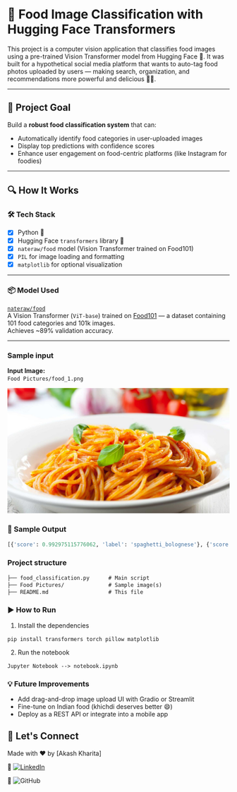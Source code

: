 # 🍕 Food Image Classification with Hugging Face Transformers

This project is a computer vision application that classifies food images using a pre-trained Vision Transformer model from Hugging Face 🤖. It was built for a hypothetical social media platform that wants to auto-tag food photos uploaded by users — making search, organization, and recommendations more powerful and delicious 🍲✨.

---

## 🚀 Project Goal

Build a **robust food classification system** that can:
- Automatically identify food categories in user-uploaded images
- Display top predictions with confidence scores
- Enhance user engagement on food-centric platforms (like Instagram for foodies)

---

## 🔍 How It Works

### 🛠️ Tech Stack
- [x] Python 🐍
- [x] Hugging Face `transformers` library 🤗
- [x] `nateraw/food` model (Vision Transformer trained on Food101)
- [x] `PIL` for image loading and formatting
- [x] `matplotlib` for optional visualization

---

### 📦 Model Used

[`nateraw/food`](https://huggingface.co/nateraw/food)  
A Vision Transformer (`ViT-base`) trained on [Food101](https://data.vision.ee.ethz.ch/cvl/datasets_extra/food-101/) — a dataset containing 101 food categories and 101k images.  
Achieves ~89% validation accuracy.

---

### Sample input
**Input Image:**  
`Food Pictures/food_1.png`

![Sample Food Image](Food%20Pictures/food_1.png)

### 🧪 Sample Output

```python
[{'score': 0.992975115776062, 'label': 'spaghetti_bolognese'}, {'score': 0.0026719518937170506, 'label': 'spaghetti_carbonara'}, {'score': 0.0002339343773201108, 'label': 'ravioli'}, {'score': 0.00018298211216460913, 'label': 'pad_thai'}, {'score': 9.571584814693779e-05, 'label': 'ramen'}]
```


### Project structure
```
├── food_classification.py      # Main script
├── Food Pictures/              # Sample image(s)
├── README.md                   # This file
```


###  ▶️ How to Run
1. Install the dependencies

```
pip install transformers torch pillow matplotlib
```

2. Run the notebook
```
Jupyter Notebook --> notebook.ipynb
```

### 💡 Future Improvements

- Add drag-and-drop image upload UI with Gradio or Streamlit
- Fine-tune on Indian food (khichdi deserves better 😄)
- Deploy as a REST API or integrate into a mobile app



## 🤝 Let's Connect
Made with ❤️ by [Akash Kharita]

🔗 [![LinkedIn](https://img.shields.io/badge/LinkedIn-blue?style=flat&logo=linkedin)](https://www.linkedin.com/in/akash-k-609b12361/)

🐙 ![GitHub](https://github.com/Akashkharita)
